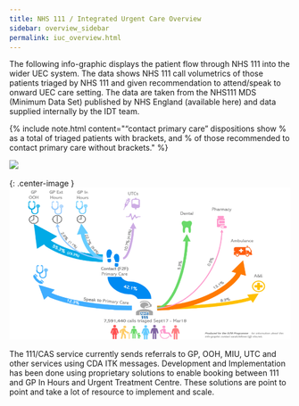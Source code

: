 ```yaml
---
title: NHS 111 / Integrated Urgent Care Overview
sidebar: overview_sidebar
permalink: iuc_overview.html
---
```


The following info-graphic displays the patient flow through NHS 111 into the wider UEC system. The data shows NHS 111 call volumetrics of those patients triaged by NHS 111 and given recommendation to attend/speak to onward UEC care setting. The data are taken from the NHS111 MDS (Minimum Data Set) published by NHS England (available here) and data supplied internally by the IDT team. 

{% include note.html content="“contact primary care” dispositions show % as a total of triaged patients with brackets, and % of those recommended to contact primary care without brackets." %}

<image src="images/overview/iuc_overview.png"/>

{: .center-image }![IUC Overview Figures](images/overview/iuc_overview.png)

The 111/CAS service currently sends referrals to GP, OOH, MIU, UTC and other services using CDA ITK messages.  Development and Implementation has been done using proprietary solutions to enable booking between 111 and GP In Hours and Urgent Treatment Centre.  These solutions are point to point and take a lot of resource to implement and scale.

